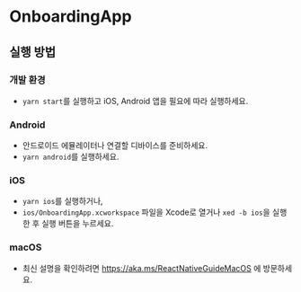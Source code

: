 # OnboardingApp

## 실행 방법

### 개발 환경

- `yarn start`를 실행하고 iOS, Android 앱을 필요에 따라 실행하세요.

### Android

- 안드로이드 에뮬레이터나 연결할 디바이스를 준비하세요.
- `yarn android`를 실행하세요.

### iOS

- `yarn ios`를 실행하거나,
- `ios/OnboardingApp.xcworkspace` 파일을 Xcode로 열거나 `xed -b ios`을 실행한 후 실행 버튼을 누르세요.

### macOS

- 최신 설명을 확인하려면 https://aka.ms/ReactNativeGuideMacOS 에 방문하세요.
